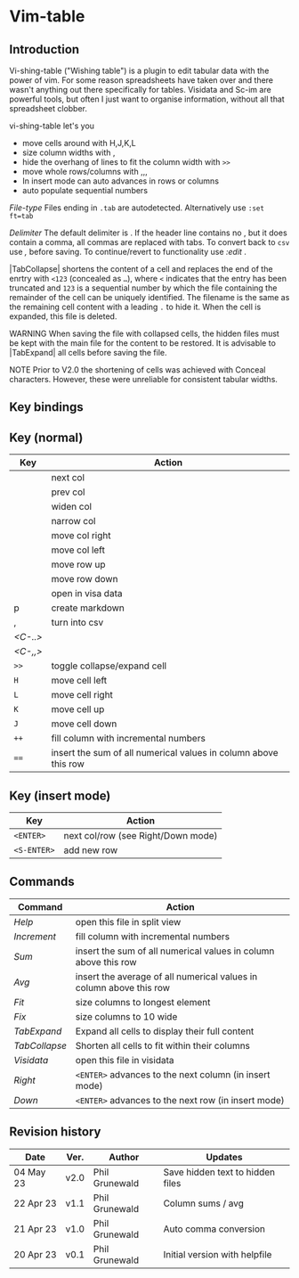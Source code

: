 # Vim-table

## Introduction

Vi-shing-table ("Wishing table") is a plugin to edit tabular data with the power of vim.
For some reason spreadsheets have taken over and there wasn't anything out there specifically for tables. Visidata and Sc-im are powerful tools, but often I
just want to organise information, without all that spreadsheet clobber.

vi-shing-table let's you

- move cells around with H,J,K,L
- size column widths with <LEFT>,<RIGHT>
- hide the overhang of lines to fit the column width with `>>`
- move whole rows/columns with <UP>,<DOWN>,<S-LEFT>,<S-RIGHT>
- In insert mode <ENTER> can auto advances in rows or columns
- auto populate sequential numbers

*File-type* Files ending in `.tab` are autodetected. Alternatively use `:set ft=tab`

*Delimiter* The default delimiter is <TAB>. If the header line contains no <TAB>, but it does contain a comma, all commas are replaced with tabs. To convert back to `csv` use *<leader>,* before saving. To continue/revert to <TAB> functionality use *:edit* .

|TabCollapse| shortens the content of a cell and replaces the end of the
enrtry with `<123` (concealed as `…`), where `<` indicates that the entry has been truncated and
`123` is a sequential number by which the file containing the remainder of the
cell can be uniquely identified. The filename is the same as the remaining
cell content with a leading `.` to hide it. When the cell is expanded, this
file is deleted.

WARNING
When saving the file with collapsed cells, the hidden files must be kept with
the main file for the content to be restored. It is advisable to |TabExpand|
all cells before saving the file.

NOTE
Prior to V2.0 the shortening of cells was achieved with Conceal characters.
However, these were unreliable for consistent tabular widths.

## Key bindings

Key (normal)
-------------
| Key         | Action                               |
| ----------- | ------------                         |
| <TAB>       |  next col |
| <S-TAB>     |  prev col |
| <RIGHT>     |  widen col |
| <LEFT>      |  narrow col |
| <S-RIGHT>   |  move col right |
| <S-LEFT>    |  move col left |
| <UP>        |  move row up |
| <DOWN>      |  move row down |
| <S-ENTER>   |  open in visa data |
| <leader>p   |  create markdown |
| <leader>,   |  turn into csv |
| *<C-..>*    |    |TabExpand| Expand all cells |
| *<C-,,>*    |    |TabCollapse| Collapse all cells |
| `>>`        |    toggle collapse/expand cell |
| `H`         |    move cell left |
| `L`         |    move cell right |
| `K`         |    move cell up |
| `J`         |    move cell down |
| `++`        |    fill column with incremental numbers |
| `==`        |    insert the sum of all numerical values in column above this row |

Key (insert mode)
-------------

| Key         | Action                             |
| ----------- | ------------                       |
| `<ENTER>`   | next col/row (see Right/Down mode) |
| `<S-ENTER>` | add new row                        |


## Commands

| Command     | Action                                                 |
| ----------- | ------------                                           |
| *Help*      | open this file in split view                           |
| *Increment* | fill column with incremental numbers                   |
| *Sum*       |  insert the sum of all numerical values in column above this row |
| *Avg*       |  insert the average of all numerical values in column above this row |
| *Fit*       | size columns to longest element                        |
| *Fix*       | size columns to 10 wide                                |
| *TabExpand*   |  Expand all cells to display their full content |
| *TabCollapse* | Shorten all cells to fit within their columns |
| *Visidata*  | open this file in visidata                             |
| *Right*     | `<ENTER>` advances to the next column (in insert mode) |
| *Down*      | `<ENTER>` advances to the next row (in insert mode)    |

## Revision history

| Date      | Ver.  | Author         | Updates                       |
| ----      | ----- | ------         | --                            |
| 04 May 23 | v2.0  | Phil Grunewald | Save hidden text to hidden files              |
| 22 Apr 23 | v1.1  | Phil Grunewald | Column sums / avg             |
| 21 Apr 23 | v1.0  | Phil Grunewald | Auto comma conversion         |
| 20 Apr 23 | v0.1  | Phil Grunewald | Initial version with helpfile |
